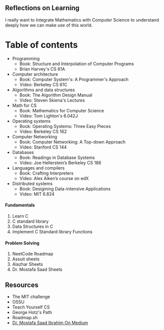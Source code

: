## Reflections on Learning
I really want to Integrate Mathematics with Computer Science to understand deeply how we can make use of this world.


# Table of contents
- Programming
  - Book: Structure and Interpolation of Computer Programs
  - Brian Harvey's CS 61A
- Computer architecture
  - Book: Computer System's: A Programmer's Approach
  - Video: Berkeley CS 61C
- Algorithms and data structures
  - Book: The Algorithm Design Manual
  - Video: Steven Skiena's Lectures
- Math for CS
  - Book: Mathematics for Computer Science
  - Video: Tom Lighton's 6.042J
- Operating systems
  - Book: Operating Systems: Three Easy Pieces
  - Video: Berkeley CS 162
- Computer Networking
  - Book: Computer Networking: A Top-down Approach
  - Video: Stanford CS 144
- Databases
  - Book: Readings in Database Systems
  - Video: Joe Hellerstein’s Berkeley CS 186
- Languages and compilers
  - Book: Crafting Interpreters
  - Video: Alex Aiken’s course on edX 
- Distributed systems
  - Book: Desigining Data-intensive Applications
  - Video: MIT 6.824

#### Fundamentals
<ol>
    <li>Learn C</li>
    <li>C standard library</li>
    <li>Data Structures in C</li>
    <li>Implement C Standard library Functions</li>
</ol>

#### Problem Solving
1. NeetCode Roadmap
2. Assuit sheets
3. Alazhar Sheets
4. Dr. Mostafa Saad Sheets
    
## Resources
- The MIT challenge
- OSSU
- Teach Yourself CS
- George Hotz's Path
- Roadmap.sh
- [Dr. Mostafa Saad Ibrahim On Medium](https://mostafa-saad-ibrahim.medium.com/)
